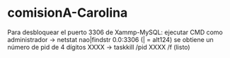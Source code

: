 # comisionA-Carolina

Para desbloquear el puerto 3306 de Xammp-MySQL: ejecutar CMD como administrador -> netstat nao|findstr 0.0:3306 (| = alt124) se obtiene un número de pid de 4 dígitos XXXX -> taskkill /pid XXXX /f (listo)

